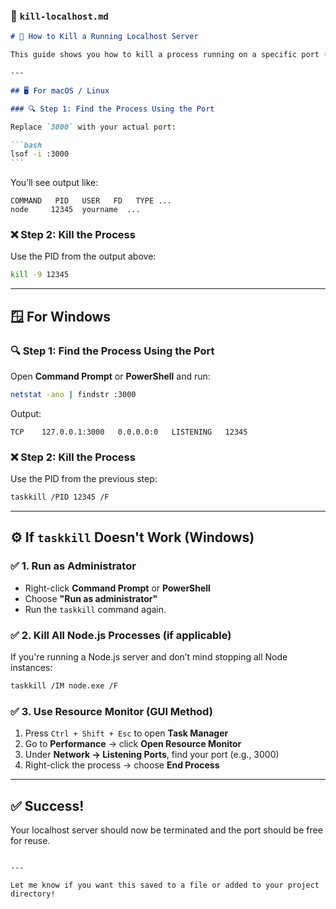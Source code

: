

### 📄 `kill-localhost.md`

````markdown
# 🔪 How to Kill a Running Localhost Server

This guide shows you how to kill a process running on a specific port (like `localhost:3000`) using the terminal.

---

## 🖥️ For macOS / Linux

### 🔍 Step 1: Find the Process Using the Port

Replace `3000` with your actual port:

```bash
lsof -i :3000
```
````

You’ll see output like:

```
COMMAND   PID   USER   FD   TYPE ...
node     12345  yourname  ...
```

### ❌ Step 2: Kill the Process

Use the PID from the output above:

```bash
kill -9 12345
```

---

## 🪟 For Windows

### 🔍 Step 1: Find the Process Using the Port

Open **Command Prompt** or **PowerShell** and run:

```bash
netstat -ano | findstr :3000
```

Output:

```
TCP    127.0.0.1:3000   0.0.0.0:0   LISTENING   12345
```

### ❌ Step 2: Kill the Process

Use the PID from the previous step:

```bash
taskkill /PID 12345 /F
```

---

## ⚙️ If `taskkill` Doesn't Work (Windows)

### ✅ 1. Run as Administrator

- Right-click **Command Prompt** or **PowerShell**
- Choose **"Run as administrator"**
- Run the `taskkill` command again.

### ✅ 2. Kill All Node.js Processes (if applicable)

If you're running a Node.js server and don’t mind stopping all Node instances:

```bash
taskkill /IM node.exe /F
```

### ✅ 3. Use Resource Monitor (GUI Method)

1. Press `Ctrl + Shift + Esc` to open **Task Manager**
2. Go to **Performance** → click **Open Resource Monitor**
3. Under **Network → Listening Ports**, find your port (e.g., 3000)
4. Right-click the process → choose **End Process**

---

## ✅ Success!

Your localhost server should now be terminated and the port should be free for reuse.

```

---

Let me know if you want this saved to a file or added to your project directory!
```
